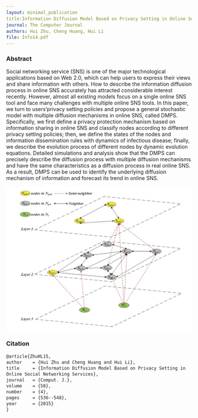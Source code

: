 ```yaml
--- 
layout: minimal_publication
title:Information Diffusion Model Based on Privacy Setting in Online Social Networking Services
journal: The Computer Journal
authors: Hui Zhu, Cheng Huang, Hui Li
file: Info14.pdf
---
```


### Abstract
Social networking service (SNS) is one of the major technological applications based on Web 2.0, which can help users to express their views and share information with others. How to describe the information diffusion process in online SNS accurately has attracted considerable interest recently. However, almost all existing models focus on a single online SNS tool and face many challenges with multiple online SNS tools. In this paper, we turn to users’privacy setting policies and propose a general stochastic model with multiple diffusion mechanisms in online SNS, called DMPS. Specifically, we first define a privacy protection mechanism based on information sharing in online SNS and classify nodes according to different privacy setting policies; then, we define the states of the nodes and information dissemination rules with dynamics of infectious disease; finally, we describe the evolution process of different nodes by dynamic evolution equations. Detailed simulations and analysis show that the DMPS can precisely describe the diffusion process with multiple diffusion mechanisms and have the same characteristics as a diffusion process in real online SNS. As a result, DMPS can be used to identify the underlying diffusion mechanism of information and forecast its trend in online SNS.

![](/static/images/model/info14_1.png)

### Citation
	@article{ZhuHL15,
  	author    = {Hui Zhu and Cheng Huang and Hui Li},
  	title     = {Information Diffusion Model Based on Privacy Setting in Online Social Networking Services},
  	journal   = {Comput. J.},
  	volume    = {58},
  	number    = {4},
  	pages     = {536--548},
  	year      = {2015}
	}

